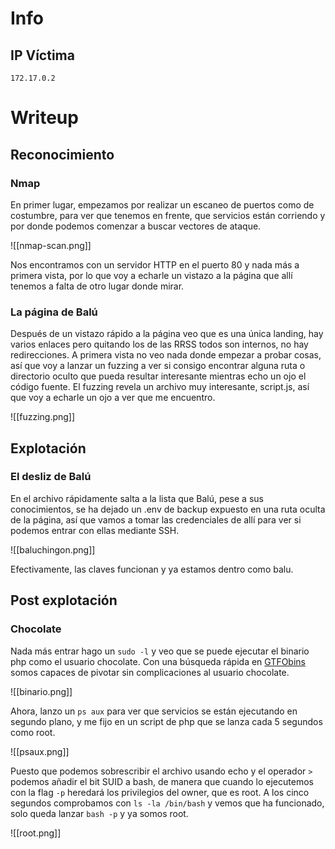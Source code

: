 # Info
## IP Víctima
```
172.17.0.2
```

# Writeup
## Reconocimiento
### Nmap
En primer lugar, empezamos por realizar un escaneo de puertos como de costumbre, para ver que tenemos en frente, que servicios están corriendo y por donde podemos comenzar a buscar vectores de ataque.

![[nmap-scan.png]]

Nos encontramos con un servidor HTTP en el puerto 80 y nada más a primera vista, por lo que voy a echarle un vistazo a la página que allí tenemos a falta de otro lugar donde mirar.
### La página de Balú
Después de un vistazo rápido a la página veo que es una única landing, hay varios enlaces pero quitando los de las RRSS todos son internos, no hay redirecciones. A primera vista no veo nada donde empezar a probar cosas, así que voy a lanzar un fuzzing a ver si consigo encontrar alguna ruta o directorio oculto que pueda resultar interesante mientras echo un ojo el código fuente.
El fuzzing revela un archivo muy interesante, script.js, así que voy a echarle un ojo a ver que me encuentro.

![[fuzzing.png]]
## Explotación
### El desliz de Balú
En el archivo rápidamente salta a la lista que Balú, pese a sus conocimientos, se ha dejado un .env de backup expuesto en una ruta oculta de la página, así que vamos a tomar las credenciales de allí para ver si podemos entrar con ellas mediante SSH.

![[baluchingon.png]]

Efectivamente, las claves funcionan y ya estamos dentro como balu.
## Post explotación
### Chocolate
Nada más entrar hago un `sudo -l` y veo que se puede ejecutar el binario php como el usuario chocolate. Con una búsqueda rápida en [GTFObins](https://gtfobins.github.io/gtfobins/php/#sudo) somos capaces de pivotar sin complicaciones al usuario chocolate.

![[binario.png]]

Ahora, lanzo un `ps aux` para ver que servicios se están ejecutando en segundo plano, y me fijo en un script de php que se lanza cada 5 segundos como root.

![[psaux.png]]

Puesto que podemos sobrescribir el archivo usando echo y el operador `>` podemos añadir el bit SUID a bash, de manera que cuando lo ejecutemos con la flag `-p` heredará los privilegios del owner, que es root. A los cinco segundos comprobamos con `ls -la /bin/bash` y vemos que ha funcionado, solo queda lanzar `bash -p` y ya somos root.

![[root.png]]

